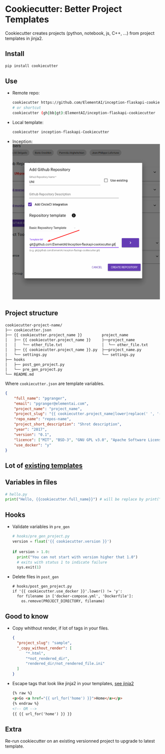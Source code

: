 # Cookiecutter: Better Project Templates

Cookiecutter creates projects (python, notebook, js, C++, ...) from project templates in jinja2.


## Install

```sh
pip install cookiecutter
```

## Use

* Remote repo:
    ```sh
    cookiecutter https://github.com/ElementAI/inception-flaskapi-cookiecutter
    # or shortcut
    cookiecutter (gh|bb|gt):ElementAI/inception-flaskapi-cookiecutter
    ```

* Local template:
    ```sh
    cookiecutter inception-flaskapi-Cookiecutter
    ```

* Inception:
    ![Inception](images/inception.png)

## Project structure

```
cookiecutter-project-name/
├── cookiecutter.json
├── {{ cookiecutter.project_name }}         project_name
│   ├── {{ cookiecutter.project_name }}     ├──project_name
│   │   └── other_file.txt                  │  └── other_file.txt
│   ├── {{ cookiecutter.project_name }}.py  ├──project_name.py
│   └── settings.py                         └── settings.py
├── hooks
│   ├── post_gen_project.py
│   └── pre_gen_project.py
└── README.md
```
Where `cookiecutter.json` are template variables.

```json
{
    "full_name": "pgranger",
    "email": "pgranger@elementai.com",
    "project_name": "project_name",
    "project_slug": "{{ cookiecutter.project_name|lower|replace(' ', '-') }}",
    "repo_name": "repos-name",
    "project_short_description": "Shrot description",
    "year": "2017",
    "version": "0.1",
    "licence": ["MIT", "BSD-3", "GNU GPL v3.0", "Apache Software License 2.0"],
    "use_docker": "y"
}
```

## Lot of [existing templates](https://cookiecutter.readthedocs.io/en/latest/readme.html#a-pantry-full-of-cookiecutters)

## Variables in files

```python
# hello.py
print("Hello, {{cookiecutter.full_name}}") # will be replace by print("Hello, pgranger")
```

## Hooks

* Validate variables in `pre_gen`

    ```python
    # hooks/pre_gen_project.py
    version = float('{{ cookiecutter.version }}')

    if version > 1.0:
      print("You can not start with version higher that 1.0")
      # exits with status 1 to indicate failure
      sys.exit(1)
    ```

* Delete files in `post_gen`

    ```pyhton
    # hooks/post_gen_project.py
    if '{{ cookiecutter.use_docker }}'.lower() != 'y':
      for filename in ['docker-compose.yml', 'Dockerfile']:
        os.remove(PROJECT_DIRECTORY, filename)
    ```

## Good to know

* Copy whithout render, if lot of tags in your files.
    ```json
    {
      "project_slug": "sample",
      "_copy_without_render": [
          "*.html",
          "*not_rendered_dir",
          "rendered_dir/not_rendered_file.ini"
      ]
    }
    ```

* Escape tags that look like jinja2 in your templates, [see jinja2](http://jinja.pocoo.org/docs/templates/#escaping)
    ```html
    {% raw %}
    <p>Go <a href="{{ url_for('home') }}">Home</a></p>
    {% endraw %}
    <!-- OR -->
    {{ {{ url_for('home') }} }}
    ```

## Extra

Re-run cookiecutter on an existing versionned project to upgrade to latest template.
